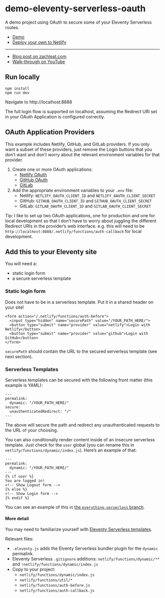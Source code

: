 # demo-eleventy-serverless-oauth

A demo project using OAuth to secure some of your Eleventy Serverless routes.

* [Demo](https://demo-eleventy-serverless-oauth.netlify.app)
* [Deploy your own to Netlify](https://app.netlify.com/start/deploy?repository=https://github.com/11ty/demo-eleventy-serverless-oauth)

---

* [Blog post on zachleat.com](https://www.zachleat.com/web/eleventy-login/)
* [Walk-through on YouTube](https://www.youtube.com/watch?v=At19o2Ox57Y)

## Run locally

```
npm install
npm run dev
```

Navigate to http://localhost:8888

The full login flow is supported on localhost, assuming the Redirect URI set in your OAuth Application is configured correctly.

## OAuth Application Providers

This example includes Netlify, GitHub, and GitLab providers. If you only want a subset of these providers, just remove the Login buttons that you don’t want and don’t worry about the relevant environment variables for that provider.

1. Create one or more OAuth applications:
    * [Netlify OAuth](https://app.netlify.com/user/applications/new)
    * [GitHub OAuth](https://github.com/settings/applications/new)
    * [GitLab](https://gitlab.com/-/profile/applications)
2. Add the appropriate environment variables to your `.env` file:
    * Netlify: `NETLIFY_OAUTH_CLIENT_ID` and `NETLIFY_OAUTH_CLIENT_SECRET`
    * GitHub: `GITHUB_OAUTH_CLIENT_ID` and `GITHUB_OAUTH_CLIENT_SECRET`
    * GitLab: `GITLAB_OAUTH_CLIENT_ID` and `GITLAB_OAUTH_CLIENT_SECRET`

Tip: I like to set up two OAuth applications, one for production and one for local development so that I don’t have to worry about juggling the different Redirect URIs in the provider’s web interface. e.g. this will need to be `http://localhost:8888/.netlify/functions/auth-callback` for local development.

## Add this to your Eleventy site

You will need a:
* static login form
* a secure serverless template

### Static login form

Does not have to be in a serverless template. Put it in a shared header on your site!

```
<form action="/.netlify/functions/auth-before">
  <input type="hidden" name="securePath" value="/YOUR_PATH_HERE/">
  <button type="submit" name="provider" value="netlify">Login with Netlify</button>
  <button type="submit" name="provider" value="github">Login with GitHub</button>
</form>
```

`securePath` should contain the URL to the secured serverless template (see next section).

### Serverless Templates

Serverless templates can be secured with the following front matter (this example is YAML):

```
---
permalink:
  dynamic: "/YOUR_PATH_HERE/"
secure:
  unauthenticatedRedirect: "/"
---
```

The above will secure the path and redirect any unauthenticated requests to the URL of your choosing.

You can also conditionally render content inside of an insecure serverless template. Just check for the `user` global (you can rename this in `netlify/functions/dynamic/index.js`). Here’s an example of that:

```
---
permalink:
  dynamic: "/YOUR_PATH_HERE/"
---
{% if user %}
You are logged in!
<!-- Show Logout form -->
{% else %}
<!-- Show Login form -->
{% endif %} 
```

You can see an example of this in [the `everything-serverless` branch](https://github.com/11ty/demo-eleventy-serverless-oauth/compare/everything-serverless).

#### More detail

You may need to familiarize yourself with [Eleventy Serverless templates](https://www.11ty.dev/docs/plugins/serverless/#usage).

Relevant files:
* `.eleventy.js` adds the Elventy Serverless bundler plugin for the `dynamic` permalink.
* Eleventy Serverless `.gitignore` additions: `netlify/functions/dynamic/**` and 
`!netlify/functions/dynamic/index.js`
* Copy to your project:
  * `netlify/functions/dynamic/index.js`
  * `netlify/functions/util/*`
  * `netlify/functions/auth-before.js`
  * `netlify/functions/auth-callback.js`
